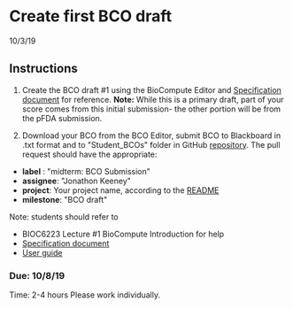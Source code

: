 Create first BCO draft
===================================
10/3/19

## Instructions
1. Create the  BCO draft #1 using the BioCompute Editor and [Specification document](https://github.com/biocompute-objects/BCO_Specification) for reference. **Note:** While this is a primary draft, part of your score comes from this initial submission- the other portion will be from the pFDA submission.

2. Download your BCO from the BCO Editor, submit  BCO to Blackboard in .txt format and to "Student_BCOs" folder in GitHub [repository](https://github.com/biocompute-objects/GW-SMHS-BIOC6223). The pull request should have the appropriate:
  * **label** : "midterm: BCO Submission"
  * **assignee**: "Jonathon Keeney"
  * **project**: Your project name, according to the [README](https://github.com/biocompute-objects/GW-SMHS-BIOC6223/blob/master/README.md)
  * **milestone**: "BCO draft"


Note: students should refer to 
- BIOC6223 Lecture #1 BioCompute Introduction for help
- [Specification document](https://github.com/biocompute-objects/BCO_Specification)
- [User guide](https://github.com/biocompute-objects/BCO_Specification/blob/master/user_guide.md)
 
### Due: 10/8/19 
Time: 2-4 hours
Please work individually.



